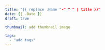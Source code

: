 ```yaml
---
title: "{{ replace .Name "-" " " | title }}"
date: {{ .Date }}
draft: true

thumbnail: add thumbnail image

tags: 
  - "add tags"
---
```


